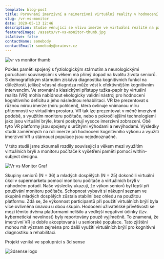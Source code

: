 ```yaml
---
template: blog-post
title: Porovnání imerzivní a neimerzivní virtuální reality v hodnocení paměťových schopností u seniorů
slug: /vr-vs-monitor
date: 2020-05-13 12:46
description: Studie věnující se vlivu imerze ve virtuální realitě na paměťový výkon stárnoucí populace
featuredImage: /assets/vr-vs-monitor-thumb.jpg
isActive: false
contactName: somebody
contactEmail: somebody@brainvr.cz
---
```


![vr vs monitor thumb](/assets/vr-vs-monitor-thumb.jpg)

Pokles paměti spojený s fyziologickým stárnutím a neurologickými poruchami souvisejícími s věkem má přímý dopad na kvalitu života seniorů. S demografickým stárnutím získává diagnostika kognitivních funkcí na důležitosti, jelikož včasná diagnóza může vést k efektivnějším kognitivním intervencím. Ve srovnání s klasickými přístupy tužka-papír by virtuální realita (VR) mohla nabídnout ekologicky validní nástroj pro hodnocení kognitivního deficitu a jeho následnou rehabilitaci. VR lze prezentovat s různou mírou imerze (míru pohlcení), která ovlinuje vnímanou míru přítomnosti ve virtuálním prostoru. VR tak lze prezentovat v méně imerzivní podobě, s využítím monitoru počítače, nebo s pokročilejšími technologiemi jako jsou virtuální brýle, které poskytují vysoce imerzivní zobrazení. Obě tyto VR platformy jsou spojeny s určitými výhodami a nevýhodami. Výsledky studií zaměřených na roli imerze při hodnocení kognitivního výkonu a využití imerzivní VR u stárnoucí populace jsou nejednoznačné.

V této studii jsme zkoumali rozdíly související s věkem mezi využítím virtuálních brýlí a monitoru počítače k vyšetření paměti pomocí within-subject designu.

![Vr vs Monitor  Graf](/assets/vr-vs-monitor-graf.jpg)

Skupiny seniorů (N = 36) a mladých dospělých (N = 25) dokončili virtuální úkol v supermarketu pomocí monitoru počítače a virtuálních brýlí v náhodném pořadí. Naše výsledky ukazují, že výkon seniorů byl lepší při používání monitoru počítače. Schopnost vybavit si nákupní seznam ve skupině mladých dospělých zůstala stabilní bez ohledu na použitou platformu. Zdá se, že výkonnost participantů při použití virtuálních brýlí byla více ovlivněna únavou u obou skupin. Hodocení uživatelské přívětivosti se mezi těmito dvěma platformami nelišilo a vedlejší negativní účinky (tzv. kybernetická nevolnost) byly reportovány pouzě vyjímečně. To znamená, že imerzivní VR je dobře akceptovaná i u seniorské populace. Tato zjištění mohou mít význam zejména pro další využití virtuálních brýlí pro kognitivní diagnostiku a rehabilitaci.

Projekt vzniká ve spolupráci s 3d sense

![3dsense logo](/assets/logo-3dsense.png)